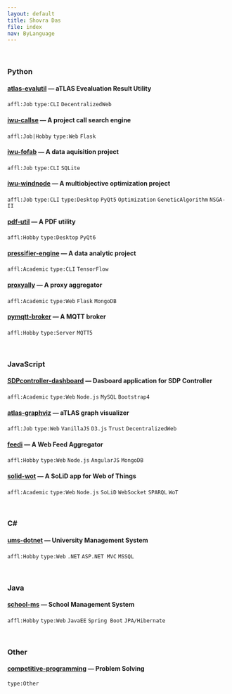 ```yaml
---
layout: default
title: Shovra Das
file: index
nav: ByLanguage
---
```


<br>


### Python

#### [atlas-evalutil](https://github.com/shovradas/atlas-evalutil) &#8212; aTLAS Evealuation Result Utility

`affl:Job` `type:CLI`  `DecentralizedWeb`

#### [iwu-callse](https://github.com/shovradas/iwu-callse) &#8212; A project call search engine

`affl:Job|Hobby` `type:Web` `Flask` 

#### [iwu-fofab](https://github.com/shovradas/iwu-fofab) &#8212; A data aquisition project

`affl:Job` `type:CLI` `SQLite` 

#### [iwu-windnode](https://github.com/shovradas/windnode-demonstrator) &#8212; A multiobjective optimization project

`affl:Job` `type:CLI` `type:Desktop` `PyQt5` `Optimization` `GeneticAlgorithm` `NSGA-II`

#### [pdf-util](https://github.com/shovradas/pdf-util) &#8212; A PDF utility

`affl:Hobby` `type:Desktop` `PyQt6` 

#### [pressifier-engine](https://github.com/binuv-tuc/pressifier-engine) &#8212; A data analytic project

`affl:Academic` `type:CLI` `TensorFlow` 

#### [proxyally](https://github.com/shovradas/proxyally) &#8212; A proxy aggregator

`affl:Academic` `type:Web` `Flask` `MongoDB` 

#### [pymqtt-broker](https://github.com/shovradas/pymqtt-broker) &#8212; A MQTT broker

`affl:Hobby` `type:Server`  `MQTT5`


<br>


### JavaScript

#### [SDPcontroller-dashboard](https://github.com/shovradas/SDPcontroller-dashboard) &#8212; Dasboard application for SDP Controller

`affl:Academic` `type:Web` `Node.js` `MySQL` `Bootstrap4` 

#### [atlas-graphviz](https://github.com/shovradas/atlas-graphviz) &#8212; aTLAS graph visualizer

`affl:Job` `type:Web` `VanillaJS` `D3.js` `Trust` `DecentralizedWeb` 

#### [feedi](https://github.com/shovradas/feedi) &#8212; A Web Feed Aggregator

`affl:Hobby` `type:Web` `Node.js` `AngularJS` `MongoDB` 

#### [solid-wot](https://github.com/shovradas/solid-wot) &#8212; A SoLiD app for Web of Things

`affl:Academic` `type:Web` `Node.js` `SoLiD` `WebSocket` `SPARQL` `WoT`


<br>


### C#

#### [ums-dotnet](https://github.com/shovradas/ums-dotnet) &#8212; University Management System

`affl:Hobby` `type:Web` `.NET` `ASP.NET MVC` `MSSQL` 


<br>


### Java

#### [school-ms](https://github.com/shovradas/school-ms) &#8212; School Management System

`affl:Hobby` `type:Web` `JavaEE` `Spring Boot` `JPA/Hibernate` 


<br>


### Other

#### [competitive-programming](https://github.com/shovradas/competitive-programming) &#8212; Problem Solving

`type:Other`  